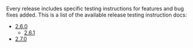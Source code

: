 Every release includes specific testing instructions for features and bug fixes added. This is a list of the available release testing instruction docs:

- [2.6.0](./260.md)
    - [2.6.1](./261.md)
- [2.7.0](./270.md)
